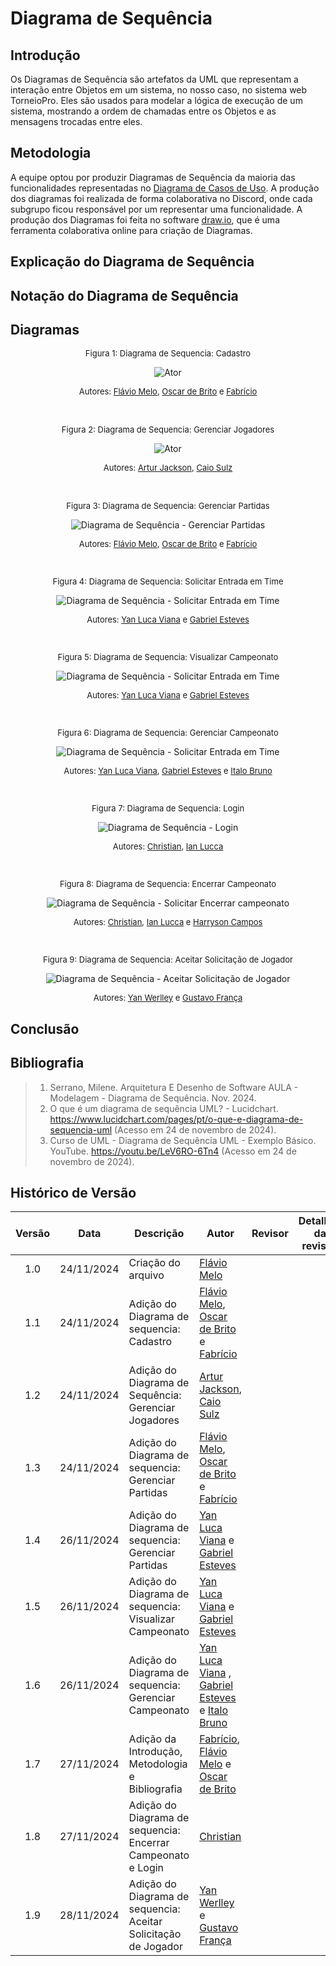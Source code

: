 # Diagrama de Sequência

## Introdução

Os Diagramas de Sequência são artefatos da UML que representam a interação entre Objetos em um sistema, no nosso caso, no sistema web TorneioPro. Eles são usados para modelar a lógica de execução de um sistema, mostrando a ordem de chamadas entre os Objetos e as mensagens trocadas entre eles.

## Metodologia

A equipe optou por produzir Diagramas de Sequência da maioria das funcionalidades representadas no [Diagrama de Casos de Uso](<!-- #### LINK #### -->). A produção dos diagramas foi realizada de forma colaborativa no Discord, onde cada subgrupo ficou responsável por um representar uma funcionalidade. A produção dos Diagramas foi feita no software [draw.io](https://www.drawio.com/), que é uma ferramenta colaborativa online para criação de Diagramas.

## Explicação do Diagrama de Sequência


## Notação do Diagrama de Sequência


## Diagramas

<center>

<!-- ####################### Sequência - Cadastro ####################### -->

<font size="2"><p style="text-align: center">Figura 1: Diagrama de Sequencia: Cadastro </p></font>

![Ator](../../Assets/Cadastro.png)


<font size="2"><p style="text-align: center">Autores: [Flávio Melo](https://github.com/flavioovatsug), [Oscar de Brito](https://github.com/OscarDeBrito) e [Fabrício](https://github.com/FabricioDeQueiroz) </p></font>

<br>

<!-- ####################### Sequência - Gerenciar Jogadores ####################### -->

<font size="2"><p style="text-align: center">Figura 2: Diagrama de Sequencia: Gerenciar Jogadores </p></font>

![Ator](../../Assets/SequenciaGerenciarJogador.jpg)


<font size="2"><p style="text-align: center">Autores: [Artur Jackson](https://github.com/artur-jack), [Caio Sulz](https://github.com/CaioSulz) </p></font>

<br>

<!-- ####################### Sequência - Gerenciar Partidas ####################### -->

<font size="2"><p style="text-align: center">Figura 3: Diagrama de Sequencia: Gerenciar Partidas </p></font>

![Diagrama de Sequência - Gerenciar Partidas](../../Assets/SequenciaGerenciarPartidas.jpg)


<font size="2"><p style="text-align: center">Autores: [Flávio Melo](https://github.com/flavioovatsug), [Oscar de Brito](https://github.com/OscarDeBrito) e [Fabrício](https://github.com/FabricioDeQueiroz) </p></font>

<br>
<font size="2"><p style="text-align: center">Figura 4: Diagrama de Sequencia: Solicitar Entrada em Time </p></font>

![Diagrama de Sequência - Solicitar Entrada em Time](../../Assets/SequenciaSolicitarEntradaEmTime.png)


<font size="2"><p style="text-align: center">Autores: [Yan Luca Viana](https://github.com/yan-luca) e [Gabriel Esteves](https://github.com/GabrielMEsteves) </p></font>

 <br>
<font size="2"><p style="text-align: center">Figura 5: Diagrama de Sequencia: Visualizar Campeonato </p></font>

![Diagrama de Sequência - Solicitar Entrada em Time](../../Assets/SequenciaVisualizarCampeonato.png)


<font size="2"><p style="text-align: center">Autores: [Yan Luca Viana](https://github.com/yan-luca) e [Gabriel Esteves](https://github.com/GabrielMEsteves) </p></font>

<br>
<font size="2"><p style="text-align: center">Figura 6: Diagrama de Sequencia: Gerenciar Campeonato </p></font>

![Diagrama de Sequência - Solicitar Entrada em Time](../../Assets/SequenciaGerenciarCampeonato.png)


<font size="2"><p style="text-align: center">Autores: [Yan Luca Viana](https://github.com/yan-luca),  [Gabriel Esteves](https://github.com/GabrielMEsteves) e [Italo Bruno](https://github.com/ItaloBrunoM) </p></font>

<br>
<font size="2"><p style="text-align: center">Figura 7: Diagrama de Sequencia: Login </p></font>

![Diagrama de Sequência - Login](../../Assets/login.png)


<font size="2"><p style="text-align: center">Autores: [Christian](https://github.com/crstyhs), [Ian Lucca](https://github.com/IanLucca12)  </p></font>

<br>
<font size="2"><p style="text-align: center">Figura 8: Diagrama de Sequencia: Encerrar Campeonato </p></font>

![Diagrama de Sequência - Solicitar Encerrar campeonato](../../Assets/EncerrarCampeonato.png)


<font size="2"><p style="text-align: center">Autores: [Christian](https://github.com/crstyhs), [Ian Lucca](https://github.com/IanLucca12) e [Harryson Campos](https://github.com/harry-cmartin) </p></font>

<br>
<font size="2"><p style="text-align: center">Figura 9: Diagrama de Sequencia: Aceitar Solicitação de Jogador </p></font>

![Diagrama de Sequência - Aceitar Solicitação de Jogador](../../Assets/SequenciaAceitarSolicitacaoJogador.jpg)


<font size="2"><p style="text-align: center">Autores: [Yan Werlley](https://github.com/YanWerlley) e [Gustavo França](https://github.com/gustavofbs) </p></font>

</center>

## Conclusão

## Bibliografia

> 1. Serrano, Milene. Arquitetura E Desenho de Software AULA - Modelagem - Diagrama de Sequência. Nov. 2024.
> 2. O que é um diagrama de sequência UML? - Lucidchart. https://www.lucidchart.com/pages/pt/o-que-e-diagrama-de-sequencia-uml (Acesso em 24 de novembro de 2024).
> 3. Curso de UML - Diagrama de Sequência UML - Exemplo Básico. YouTube. https://youtu.be/LeV6RO-6Tn4 (Acesso em 24 de novembro de 2024).

## Histórico de Versão

|Versão|Data|Descrição|Autor|Revisor| Detalhes da revisão |
|:----:|----|---------|-----|:-------:|-----| 
| 1.0 | 24/11/2024 | Criação do arquivo | [Flávio Melo](https://github.com/flavioovatsug) |  | |
| 1.1 | 24/11/2024 | Adição do Diagrama de sequencia: Cadastro | [Flávio Melo](https://github.com/flavioovatsug), [Oscar de Brito](https://github.com/OscarDeBrito) e [Fabrício](https://github.com/FabricioDeQueiroz) |  | |
| 1.2 | 24/11/2024 | Adição do Diagrama de Sequência: Gerenciar Jogadores | [Artur Jackson](https://github.com/artur-jack), [Caio Sulz](https://github.com/CaioSulz) |  | |
| 1.3 | 24/11/2024 | Adição do Diagrama de sequencia: Gerenciar Partidas | [Flávio Melo](https://github.com/flavioovatsug), [Oscar de Brito](https://github.com/OscarDeBrito) e [Fabrício](https://github.com/FabricioDeQueiroz) |  | |
| 1.4 | 26/11/2024 | Adição do Diagrama de sequencia: Gerenciar Partidas | [Yan Luca Viana](https://github.com/yan-luca) e [Gabriel Esteves](https://github.com/GabrielMEsteves)|  | |
| 1.5 | 26/11/2024 | Adição do Diagrama de sequencia: Visualizar Campeonato | [Yan Luca Viana](https://github.com/yan-luca) e [Gabriel Esteves](https://github.com/GabrielMEsteves)|  | |
| 1.6 | 26/11/2024 | Adição do Diagrama de sequencia: Gerenciar Campeonato | [Yan Luca Viana](https://github.com/yan-luca) , [Gabriel Esteves](https://github.com/GabrielMEsteves) e [Italo Bruno](https://github.com/ItaloBrunoM)|  | |
| 1.7 | 27/11/2024 | Adição da Introdução, Metodologia e Bibliografia | [Fabrício](https://github.com/FabricioDeQueiroz), [Flávio Melo](https://github.com/flavioovatsug) e [Oscar de Brito](https://github.com/OscarDeBrito) |  | |
| 1.8 | 27/11/2024 | Adição do Diagrama de sequencia: Encerrar Campeonato e Login | [Christian](https://github.com/crstyhs) |  | |
| 1.9 | 28/11/2024 | Adição do Diagrama de sequencia: Aceitar Solicitação de Jogador | [Yan Werlley](https://github.com/YanWerlley) e [Gustavo França](https://github.com/gustavofbs)|  | |